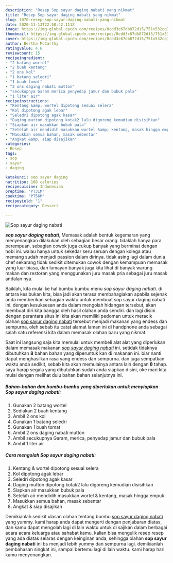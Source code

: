 ```yaml
---
description: "Resep Sop sayur daging nabati yang nikmat"
title: "Resep Sop sayur daging nabati yang nikmat"
slug: 1070-resep-sop-sayur-daging-nabati-yang-nikmat
date: 2020-11-13T22:58:42.111Z
image: https://img-global.cpcdn.com/recipes/0cdd3c67db872d15/751x532cq70/sop-sayur-daging-nabati-foto-resep-utama.jpg
thumbnail: https://img-global.cpcdn.com/recipes/0cdd3c67db872d15/751x532cq70/sop-sayur-daging-nabati-foto-resep-utama.jpg
cover: https://img-global.cpcdn.com/recipes/0cdd3c67db872d15/751x532cq70/sop-sayur-daging-nabati-foto-resep-utama.jpg
author: Bertha McCarthy
ratingvalue: 4.6
reviewcount: 15
recipeingredient:
- "2 batang wortel"
- "2 buah kentang"
- "2 ons kol"
- "1 batang seledri"
- "1 buah tomat"
- "2 ons daging nabati mutton"
- "secukupnya Garam merica penyedap jamur dan bubuk pala"
- "1 liter air"
recipeinstructions:
- "Kentang &amp; wortel dipotong sesuai selera"
- "Kol dipotong agak lebar"
- "Seledri dipotong agak kasar"
- "Daging mutton dipotong kotak2 lalu digoreng kemudian disisihkan"
- "Siapkan air masukkan bubuk pala"
- "Setelah air mendidih masukkan wortel &amp; kentang, masak hingga empuk"
- "Masukkan semua bahan, masak sebentar"
- "Angkat &amp; siap disajikan"
categories:
- Resep
tags:
- sop
- sayur
- daging

katakunci: sop sayur daging 
nutrition: 108 calories
recipecuisine: Indonesian
preptime: "PT31M"
cooktime: "PT56M"
recipeyield: "1"
recipecategory: Dessert

---
```



![Sop sayur daging nabati](https://img-global.cpcdn.com/recipes/0cdd3c67db872d15/751x532cq70/sop-sayur-daging-nabati-foto-resep-utama.jpg)

<b><i>sop sayur daging nabati</i></b>, Memasak adalah bentuk kegemaran yang menyenangkan dilakukan oleh sebagian besar orang. tidaklah hanya para perempuan, sebagian cowok juga cukup banyak yang berminat dengan hobi ini. walau hanya untuk sekedar seru seruan dengan kolega atau memang sudah menjadi passion dalam dirinya. tidak asing lagi dalam dunia chef sekarang tidak sedikit ditemukan cowok dengan kemampuan memasak yang luar biasa, dan lumayan banyak juga kita lihat di banyak warung makan dan restoran yang menggunakan juru masak pria sebagai juru masak andalan nya.

Baiklah, kita mulai ke hal bumbu bumbu menu <i>sop sayur daging nabati</i>. di antara kesibukan kita, bisa jadi akan terasa membahagiakan apabila sejenak anda memberikan sebagian waktu untuk membuat sop sayur daging nabati ini. dengan kesuksesan anda dalam mengolah hidangan tersebut, akan membuat diri kita bangga oleh hasil olahan anda sendiri. dan lagi disini dengan perantara situs ini kita akan memiliki pedoman untuk meracik olahan <u>sop sayur daging nabati</u> tersebut menjadi makanan yang endess dan sempurna, oleh sebab itu catat alamat laman ini di handphone anda sebagai salah satu referensi kita dalam memasak olahan baru yang nikmat.




Saat ini langsung saja kita memulai untuk membeli alat alat yang diperlukan dalam memasak makanan <u><i>sop sayur daging nabati</i></u> ini. setidak tidaknya dibutuhkan <b>8</b> bahan bahan yang diperuntuk kan di makanan ini. biar nanti dapat menghasilkan rasa yang endess dan sempurna. dan juga sempatkan waktu anda sedikit, sebab kita akan memulainya antara lain dengan <b>8</b> tahap. saya harap segala yang dibutuhkan sudah anda siapkan disini, oke mari kita mulai dengan melihat dulu bahan bahan selanjutnya ini.

<!--inarticleads1-->

##### Bahan-bahan dan bumbu-bumbu yang diperlukan untuk menyiapkan Sop sayur daging nabati:

1. Gunakan 2 batang wortel
1. Sediakan 2 buah kentang
1. Ambil 2 ons kol
1. Gunakan 1 batang seledri
1. Gunakan 1 buah tomat
1. Ambil 2 ons daging nabati mutton
1. Ambil secukupnya Garam, merica, penyedap jamur dan bubuk pala
1. Ambil 1 liter air




<!--inarticleads2-->

##### Cara mengolah Sop sayur daging nabati:

1. Kentang &amp; wortel dipotong sesuai selera
1. Kol dipotong agak lebar
1. Seledri dipotong agak kasar
1. Daging mutton dipotong kotak2 lalu digoreng kemudian disisihkan
1. Siapkan air masukkan bubuk pala
1. Setelah air mendidih masukkan wortel &amp; kentang, masak hingga empuk
1. Masukkan semua bahan, masak sebentar
1. Angkat &amp; siap disajikan




Demikianlah sedikit ulasan olahan tentang bumbu <u>sop sayur daging nabati</u> yang yummy. kami harap anda dapat mengerti dengan penjabaran diatas, dan kamu dapat mengolah lagi di lain waktu untuk di sajikan dalam berbagai acara acara keluarga atau sahabat kamu. kalian bisa mengulik resep resep yang ada diatas selaras dengan keinginan anda, sehingga olahan <b>sop sayur daging nabati</b> ini bs menjadi lebih yummy dan sempurna lagi. demikianlah pembahasan singkat ini, sampai bertemu lagi di lain waktu. kami harap hari kamu menyenangkan.
